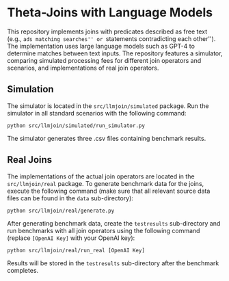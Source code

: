 # Theta-Joins with Language Models

This repository implements joins with predicates described as free text (e.g., ``ads matching searches'' or ``statements contradicting each other''). The implementation uses large language models such as GPT-4 to determine matches between text inputs. The repository features a simulator, comparing simulated processing fees for different join operators and scenarios, and implementations of real join operators. 

## Simulation

The simulator is located in the `src/llmjoin/simulated` package. Run the simulator in all standard scenarios with the following command:
```
python src/llmjoin/simulated/run_simulator.py
```
The simulator generates three .csv files containing benchmark results.

## Real Joins

The implementations of the actual join operators are located in the `src/llmjoin/real` package. To generate benchmark data for the joins, execute the following command (make sure that all relevant source data files can be found in the `data` sub-directory):
```
python src/llmjoin/real/generate.py
```
After generating benchmark data, create the `testresults` sub-directory and run benchmarks with all join operators using the following command (replace `[OpenAI Key]` with your OpenAI key):
```
python src/llmjoin/real/run_real [OpenAI Key]
```
Results will be stored in the `testresults` sub-directory after the benchmark completes.
